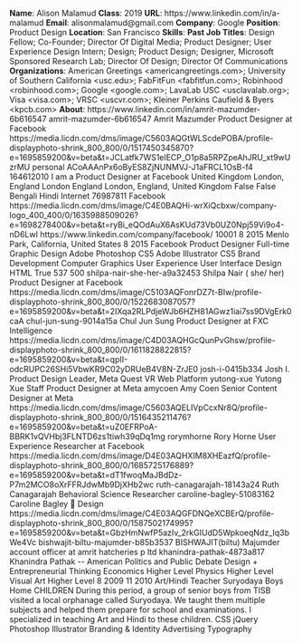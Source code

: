 **Name**: Alison Malamud
**Class**: 2019
**URL**: https://www\.linkedin\.com/in/a\-malamud
**Email**: alisonmalamud@gmail\.com
**Company**: Google
**Position**: Product Design
**Location**: San Francisco
**Skills**: 
**Past Job Titles**: Design Fellow; Co\-Founder; Director Of Digital Media; Product Designer; User Experience Design Intern; Design; Product Design; Designer, Microsoft Sponsored Research Lab; Director Of Design; Director Of Communications
**Organizations**: American Greetings <americangreetings\.com>; University of Southern California <usc\.edu>; FabFitFun <fabfitfun\.com>; Robinhood <robinhood\.com>; Google <google\.com>; LavaLab USC <usclavalab\.org>; Visa <visa\.com>; VRSC <uscvr\.com>; Kleiner Perkins Caufield & Byers <kpcb\.com>
**About**: https://www\.linkedin\.com/in/amrit\-mazumder\-6b616547 amrit\-mazumder\-6b616547 Amrit Mazumder Product Designer at Facebook https://media\.licdn\.com/dms/image/C5603AQGtWLScdePOBA/profile\-displayphoto\-shrink\_800\_800/0/1517450345870?e=1695859200&v=beta&t=JCLatfk7WS1elECP\_O1p8a5RPZpeAhJRU\_xt9wUzrMU personal ACoAAAnPx6oByES8ZjNUNMVJ\-J1aFRCL1OsB\-f4 164612010 I am a Product Designer at Facebook United Kingdom London, England London England London, England, United Kingdom False False Bengali Hindi Internet 76987811 Facebook https://media\.licdn\.com/dms/image/C4E0BAQHi\-wrXiQcbxw/company\-logo\_400\_400/0/1635988509026?e=1698278400&v=beta&t=ryBi\_eQOdAuX6AsKUd73Vb0UZ0Npj59Vi9o4\-nD6LwI https://www\.linkedin\.com/company/facebook/ 10001 8 2015 Menlo Park, California, United States 8 2015 Facebook Product Designer Full\-time Graphic Design Adobe Photoshop CS5 Adobe Illustrator CS5 Brand Development Computer Graphics User Experience User Interface Design HTML True 537 500 shilpa\-nair\-she\-her\-a9a32453 Shilpa Nair \( she/ her\) Product Designer at Facebook https://media\.licdn\.com/dms/image/C5103AQFonrDZ7t\-BIw/profile\-displayphoto\-shrink\_800\_800/0/1522683087057?e=1695859200&v=beta&t=2IXqa2RLPdjeWJb6HZH81AGwz1iai7ss9DVgErk0caA chul\-jun\-sung\-9014a15a Chul Jun Sung Product Designer at FXC Intelligence https://media\.licdn\.com/dms/image/C4D03AQHGcQunPvGhsw/profile\-displayphoto\-shrink\_800\_800/0/1611828822815?e=1695859200&v=beta&t=qpII\-odcRUPC26SHi5VbwKR9C02yDRUeB4V8N\-ZrJE0 josh\-i\-0415b334 Josh I\. Product Design Leader, Meta Quest VR Web Platform yutong\-xue Yutong Xue Staff Product Designer at Meta amycoen Amy Coen Senior Content Designer at Meta https://media\.licdn\.com/dms/image/C5603AQELIVpCcxNr8Q/profile\-displayphoto\-shrink\_800\_800/0/1516435211476?e=1695859200&v=beta&t=uZ0EFRPoA\-BBRK1vQVHbj3FLNTD6zs1tiwh39qDq1mg rorymhorne Rory Horne User Experience Researcher at Facebook https://media\.licdn\.com/dms/image/D4E03AQHXIM8XHEazfQ/profile\-displayphoto\-shrink\_800\_800/0/1685725176889?e=1695859200&v=beta&t=dT1fwoqMaJBdDz\-P7m2MCO8oXrFFRJdwMb9DjXHb2wc ruth\-canagarajah\-18143a24 Ruth Canagarajah Behavioral Science Researcher caroline\-bagley\-51083162 Caroline Bagley  Design https://media\.licdn\.com/dms/image/C4E03AQGFDNQeXCBErQ/profile\-displayphoto\-shrink\_800\_800/0/1587502174995?e=1695859200&v=beta&t=GbzHmNwfP5azIv\_2rkGIUdD5WpkoeqNdz\_Iq3bWe4Vc bishwajit\-biltu\-majumder\-b85b3537 BISHWAJIT\(biltu\) Majumder account officer at amrit hatcheries p ltd khanindra\-pathak\-4873a817 Khanindra Pathak \-\- American Politics and Public Debate Design \+ Entrepreneurial Thinking Economics Higher Level Physics Higher Level Visual Art Higher Level 8 2009 11 2010 Art/Hindi Teacher Suryodaya Boys Home CHILDREN During this period, a group of senior boys from TISB visited a local orphanage called Suryodaya\. We taught them multiple subjects and helped them prepare for school and examinations\. I specialized in teaching Art and Hindi to these children\. CSS jQuery Photoshop Illustrator Branding & Identity Advertising Typography
